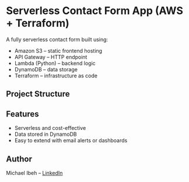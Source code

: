 # Serverless Contact Form App (AWS + Terraform)

A fully serverless contact form built using:

- Amazon S3 – static frontend hosting
- API Gateway – HTTP endpoint
- Lambda (Python) – backend logic
- DynamoDB – data storage
- Terraform – infrastructure as code

## Project Structure


## Features
- Serverless and cost-effective  
- Data stored in DynamoDB  
- Easy to extend with email alerts or dashboards  


## Author
Michael Ibeh – [LinkedIn](https://linkedin.com/in/michael-ibeh-ify)

